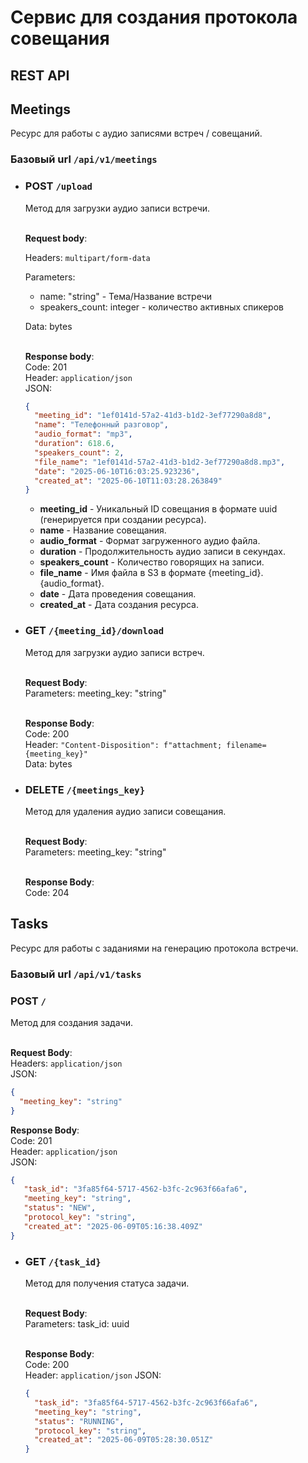 # Сервис для создания протокола совещания

## REST API

## Meetings

Ресурс для работы с аудио записями встреч / совещаний.

### Базовый url `/api/v1/meetings`

 * ### POST `/upload`
  
   Метод для загрузки аудио записи встречи.</br></br>

   <b>Request body</b>:</br>
  
   Headers: ```multipart/form-data```</br>

   Parameters:
    - name: "string" - Тема/Название встречи
    - speakers_count: integer - количество активных спикеров
   
   Data: bytes</br></br>

   <b>Response body</b>:</br>
   Code: 201</br>
   Header: ```application/json```</br>
   JSON:
   ```json
   {
     "meeting_id": "1ef0141d-57a2-41d3-b1d2-3ef77290a8d8",
     "name": "Телефонный разговор",
     "audio_format": "mp3",
     "duration": 618.6,
     "speakers_count": 2,
     "file_name": "1ef0141d-57a2-41d3-b1d2-3ef77290a8d8.mp3",
     "date": "2025-06-10T16:03:25.923236",
     "created_at": "2025-06-10T11:03:28.263849"
   }
   ```
   * <b>meeting_id</b> - Уникальный ID совещания в формате uuid (генерируется при создании ресурса).
   * <b>name</b> - Название совещания.
   * <b>audio_format</b> - Формат загруженного аудио файла.
   * <b>duration</b> - Продолжительность аудио записи в секундах.
   * <b>speakers_count</b> - Количество говорящих на записи.
   * <b>file_name</b> - Имя файла в S3 в формате {meeting_id}.{audio_format}.
   * <b>date</b> - Дата проведения совещания.
   * <b>created_at</b> - Дата создания ресурса.

 * ### GET `/{meeting_id}/download`
   Метод для загрузки аудио записи встреч.</br></br>
   
   <b>Request Body</b>:</br>
   Parameters: meeting_key: "string"</br></br>

   <b>Response Body</b>:</br>
   Code: 200</br>
   Header: ```"Content-Disposition": f"attachment; filename={meeting_key}"```</br>
   Data: bytes

* ### DELETE `/{meetings_key}`
  Метод для удаления аудио записи совещания.</br></br>
  
  <b>Request Body</b>:</br>
  Parameters: meeting_key: "string"</br></br>
  
  <b>Response Body</b>:</br>
  Code: 204</br>


## Tasks

Ресурс для работы с заданиями на генерацию протокола встречи.

### Базовый url `/api/v1/tasks`

### POST `/`

   Метод для создания задачи.</br></br>

   <b>Request Body</b>:</br>
   Headers: ```application/json```</br>
   JSON:
   ```json
   {
     "meeting_key": "string"
   }
   ```
    
   <b>Response Body</b>:</br>
   Code: 201</br>
   Header: ```application/json```</br>
   JSON:
   ```json
   {
      "task_id": "3fa85f64-5717-4562-b3fc-2c963f66afa6",
      "meeting_key": "string",
      "status": "NEW",
      "protocol_key": "string",
      "created_at": "2025-06-09T05:16:38.409Z"
   }
   ```

 * ### GET `/{task_id}`

   Метод для получения статуса задачи.</br></br>
   
   <b>Request Body</b>:</br>
   Parameters: task_id: uuid</br></br>
   
   <b>Response Body</b>:</br>
   Code: 200</br>
   Header: ```application/json```
   JSON:
   ```json
   {
     "task_id": "3fa85f64-5717-4562-b3fc-2c963f66afa6",
     "meeting_key": "string",
     "status": "RUNNING",
     "protocol_key": "string",
     "created_at": "2025-06-09T05:28:30.051Z"
   }
   ```
